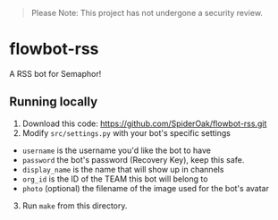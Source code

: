 > Please Note: This project has not undergone a security review.

# flowbot-rss
A RSS bot for Semaphor!

## Running locally
1. Download this code: https://github.com/SpiderOak/flowbot-rss.git
2. Modify `src/settings.py` with your bot's specific settings
  - `username` is the username you'd like the bot to have
  - `password` the bot's password (Recovery Key), keep this safe.
  - `display_name` is the name that will show up in channels
  - `org_id` is the ID of the TEAM this bot will belong to
  - `photo` (optional) the filename of the image used for the bot's avatar
3. Run `make` from this directory.

